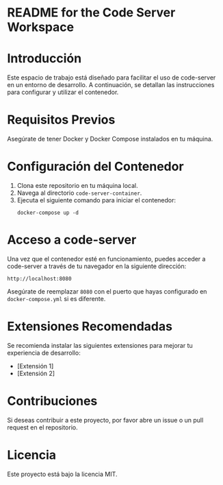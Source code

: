 # README for the Code Server Workspace

# Introducción
Este espacio de trabajo está diseñado para facilitar el uso de code-server en un entorno de desarrollo. A continuación, se detallan las instrucciones para configurar y utilizar el contenedor.

# Requisitos Previos
Asegúrate de tener Docker y Docker Compose instalados en tu máquina.

# Configuración del Contenedor
1. Clona este repositorio en tu máquina local.
2. Navega al directorio `code-server-container`.
3. Ejecuta el siguiente comando para iniciar el contenedor:
   ```
   docker-compose up -d
   ```

# Acceso a code-server
Una vez que el contenedor esté en funcionamiento, puedes acceder a code-server a través de tu navegador en la siguiente dirección:
```
http://localhost:8080
```
Asegúrate de reemplazar `8080` con el puerto que hayas configurado en `docker-compose.yml` si es diferente.

# Extensiones Recomendadas
Se recomienda instalar las siguientes extensiones para mejorar tu experiencia de desarrollo:
- [Extensión 1]
- [Extensión 2]

# Contribuciones
Si deseas contribuir a este proyecto, por favor abre un issue o un pull request en el repositorio.

# Licencia
Este proyecto está bajo la licencia MIT.